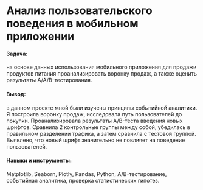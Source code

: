 # Анализ пользовательского поведения в мобильном приложении

#### Задача: 
на основе данных использования мобильного приложения для продажи продуктов питания проанализировать воронку продаж, а также оценить результаты A/A/B-тестирования. 

#### Вывод: 
в данном проекте мной были изучены принципы событийной аналитики. Я построила воронку продаж, исследовала путь пользователей до покупки. Проанализировала результаты A/B-теста введения новых шрифтов. Сравнила 2 контрольные группы между собой, убедилась в правильном разделении трафика, а затем сравнила с тестовой группой. Выявлено, что новый шрифт значительно не повлияет на поведение пользователей.

#### Навыки и инструменты: 
Matplotlib, Seaborn, Plotly, Pandas, Python, A/B-тестирование, событийная аналитика, проверка статистических гипотез.
